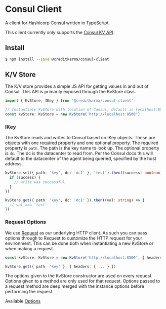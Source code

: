 # Consul Client

A client for Hashicorp Consul written in TypeScript.

This client currently only supports the [Consul KV API](https://www.consul.io/api/kv.html).

## Install

```sh
$ npm install --save @creditkarma/consul-client
```

## K/V Store

The K/V store provides a simple JS API for getting values in and out of Consul. This API is primarily exposed through the KvStore class.

```typescript
import { KvStore, IKey } from '@creditkarma/consul-client'

// Instantiate KvStore with location of Consul, default is localhost:8500
const kvStore: KvStore = new KvStore('http://localhost:8500')
```

### IKey

The KvStore reads and writes to Consul based on IKey objects. These are objects with one required property and one optional property. The required property is `path`. The path is the key name to look up. The optional property is `dc`. The dc is the datacenter to read from. Per the Consul docs this will default to the datacenter of the agent being queried, specified by the host address.

```typescript
kvStore.set({ path: 'key', dc: 'dc1' }, 'test').then((success: boolean) => {
  if (success) {
    // write was successful
  }
})

kvStore.get({ path: 'key', dc: 'dc1' }).then((val: string) => {
  // val === 'test'
})
```

### Request Options

We use [Request](https://github.com/request/request) as our underlying HTTP client. As such you can pass options through to Request to customize the HTTP request for your environment. This can be done both when instantiating a new KvStore or when making a request.

```typescript
const kvStore: KvStore = new KvStore('http://localhost:8500', { headers: { ... } })

kvStore.get({ path: 'key' }, { headers: { ... } })
```

The options given to the KvStore constructor are used on every request. Options given to a method are only used for that request. Options passed to a request method are deep merged with the instance options before performing the request.

Available [Options](https://github.com/request/request#requestoptions-callback)
